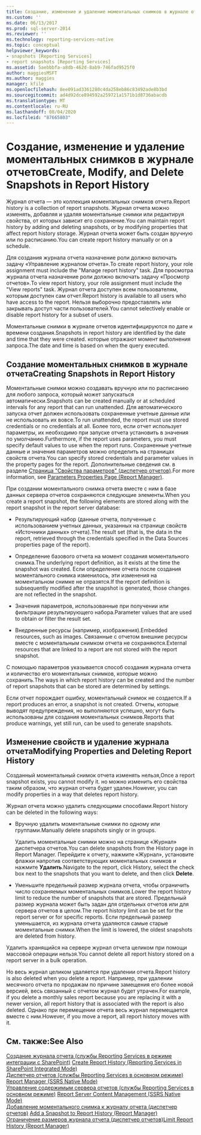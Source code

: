 ```yaml
---
title: Создание, изменение и удаление моментальных снимков в журнале отчетов | Документы Майкрософт
ms.custom: ''
ms.date: 06/13/2017
ms.prod: sql-server-2014
ms.reviewer: ''
ms.technology: reporting-services-native
ms.topic: conceptual
helpviewer_keywords:
- snapshots [Reporting Services]
- report snapshots [Reporting Services]
ms.assetid: 5aebbbfa-a8db-462d-8ab9-746fad9525f0
author: maggiesMSFT
ms.author: maggies
manager: kfile
ms.openlocfilehash: 8ee091ad3361280c4da258eb86c83492ade8b3bd
ms.sourcegitcommit: ad4d92dce894592a259721a1571b1d8736abacdb
ms.translationtype: MT
ms.contentlocale: ru-RU
ms.lasthandoff: 08/04/2020
ms.locfileid: "87665803"
---
```

# <a name="create-modify-and-delete-snapshots-in-report-history"></a><span data-ttu-id="2daa1-102">Создание, изменение и удаление моментальных снимков в журнале отчетов</span><span class="sxs-lookup"><span data-stu-id="2daa1-102">Create, Modify, and Delete Snapshots in Report History</span></span>
  <span data-ttu-id="2daa1-103">Журнал отчета — это коллекция моментальных снимков отчета.</span><span class="sxs-lookup"><span data-stu-id="2daa1-103">Report history is a collection of report snapshots.</span></span> <span data-ttu-id="2daa1-104">Журнал отчета можно изменять, добавляя и удаляя моментальные снимки или редактируя свойства, от которых зависит его сохранение.</span><span class="sxs-lookup"><span data-stu-id="2daa1-104">You can maintain report history by adding and deleting snapshots, or by modifying properties that affect report history storage.</span></span> <span data-ttu-id="2daa1-105">Журнал отчета может быть создан вручную или по расписанию.</span><span class="sxs-lookup"><span data-stu-id="2daa1-105">You can create report history manually or on a schedule.</span></span>  
  
 <span data-ttu-id="2daa1-106">Для создания журнала отчета назначение роли должно включать задачу «Управление журналом отчета».</span><span class="sxs-lookup"><span data-stu-id="2daa1-106">To create report history, your role assignment must include the "Manage report history" task.</span></span> <span data-ttu-id="2daa1-107">Для просмотра журнала отчета назначение роли должно включать задачу «Просмотр отчетов».</span><span class="sxs-lookup"><span data-stu-id="2daa1-107">To view report history, your role assignment must include the "View reports" task.</span></span> <span data-ttu-id="2daa1-108">Журнал отчета доступен всем пользователям, которым доступен сам отчет.</span><span class="sxs-lookup"><span data-stu-id="2daa1-108">Report history is available to all users who have access to the report.</span></span> <span data-ttu-id="2daa1-109">Нельзя выборочно предоставлять или закрывать доступ части пользователей.</span><span class="sxs-lookup"><span data-stu-id="2daa1-109">You cannot selectively enable or disable report history for a subset of users.</span></span>  
  
 <span data-ttu-id="2daa1-110">Моментальные снимки в журнале отчетов идентифицируются по дате и времени создания.</span><span class="sxs-lookup"><span data-stu-id="2daa1-110">Snapshots in report history are identified by the date and time that they were created.</span></span> <span data-ttu-id="2daa1-111">которые отражают момент выполнения запроса.</span><span class="sxs-lookup"><span data-stu-id="2daa1-111">The date and time is based on when the query executed.</span></span>  
  
## <a name="creating-snapshots-in-report-history"></a><span data-ttu-id="2daa1-112">Создание моментальных снимков в журнале отчета</span><span class="sxs-lookup"><span data-stu-id="2daa1-112">Creating Snapshots in Report History</span></span>  
 <span data-ttu-id="2daa1-113">Моментальные снимки можно создавать вручную или по расписанию для любого запроса, который может запускаться автоматически.</span><span class="sxs-lookup"><span data-stu-id="2daa1-113">Snapshots can be created manually or at scheduled intervals for any report that can run unattended.</span></span> <span data-ttu-id="2daa1-114">Для автоматического запуска отчет должен использовать сохраненные учетные данные или не использовать их вовсе.</span><span class="sxs-lookup"><span data-stu-id="2daa1-114">To run unattended, the report must use stored credentials or no credentials at all.</span></span> <span data-ttu-id="2daa1-115">Более того, если отчет использует параметры, их необходимо при запуске отчета установить в значения по умолчанию.</span><span class="sxs-lookup"><span data-stu-id="2daa1-115">Furthermore, if the report uses parameters, you must specify default values to use when the report runs.</span></span> <span data-ttu-id="2daa1-116">Сохраненные учетные данные и значения параметров можно определить на страницах свойств отчета.</span><span class="sxs-lookup"><span data-stu-id="2daa1-116">You can specify stored credentials and parameter values in the property pages for the report.</span></span> <span data-ttu-id="2daa1-117">Дополнительные сведения см. в разделе [Страница "Свойства параметров" (диспетчер отчетов)](../parameters-properties-page-report-manager.md).</span><span class="sxs-lookup"><span data-stu-id="2daa1-117">For more information, see [Parameters Properties Page &#40;Report Manager&#41;](../parameters-properties-page-report-manager.md).</span></span>  
  
 <span data-ttu-id="2daa1-118">При создании моментального снимка отчета вместе с ним в базе данных сервера отчетов сохраняются следующие элементы.</span><span class="sxs-lookup"><span data-stu-id="2daa1-118">When you create a report snapshot, the following elements are stored along with the report snapshot in the report server database:</span></span>  
  
-   <span data-ttu-id="2daa1-119">Результирующий набор (данные отчета, полученные с использованием учетных данных, указанных на странице свойств «Источники данных» отчета).</span><span class="sxs-lookup"><span data-stu-id="2daa1-119">The result set (that is, the data in the report, retrieved through the credentials specified in the Data Sources properties page of the report).</span></span>  
  
-   <span data-ttu-id="2daa1-120">Определение базового отчета на момент создания моментального снимка.</span><span class="sxs-lookup"><span data-stu-id="2daa1-120">The underlying report definition, as it exists at the time the snapshot was created.</span></span> <span data-ttu-id="2daa1-121">Если определение отчета после создания моментального снимка изменилось, эти изменения на моментальном снимке не отразятся.</span><span class="sxs-lookup"><span data-stu-id="2daa1-121">If the report definition is subsequently modified after the snapshot is generated, those changes are not reflected in the snapshot.</span></span>  
  
-   <span data-ttu-id="2daa1-122">Значения параметров, использованные при получении или фильтрации результирующего набора.</span><span class="sxs-lookup"><span data-stu-id="2daa1-122">Parameter values that are used to obtain or filter the result set.</span></span>  
  
-   <span data-ttu-id="2daa1-123">Внедренные ресурсы (например, изображения).</span><span class="sxs-lookup"><span data-stu-id="2daa1-123">Embedded resources, such as images.</span></span> <span data-ttu-id="2daa1-124">Связанные с отчетом внешние ресурсы вместе с моментальным снимком отчета не сохраняются.</span><span class="sxs-lookup"><span data-stu-id="2daa1-124">External resources that are linked to a report are not stored with the report snapshot.</span></span>  
  
 <span data-ttu-id="2daa1-125">C помощью параметров указывается способ создания журнала отчета и количество его моментальных снимков, которые можно сохранить.</span><span class="sxs-lookup"><span data-stu-id="2daa1-125">The ways in which report history can be created and the number of report snapshots that can be stored are determined by settings.</span></span>  
  
 <span data-ttu-id="2daa1-126">Если отчет порождает ошибку, моментальный снимок не создается.</span><span class="sxs-lookup"><span data-stu-id="2daa1-126">If a report produces an error, a snapshot is not created.</span></span> <span data-ttu-id="2daa1-127">Отчеты, которые выводят предупреждения, но выполняются успешно, могут быть использованы для создания моментальных снимков.</span><span class="sxs-lookup"><span data-stu-id="2daa1-127">Reports that produce warnings, yet still run, can be used to generate snapshots.</span></span>  
  
## <a name="modifying-properties-and-deleting-report-history"></a><span data-ttu-id="2daa1-128">Изменение свойств и удаление журнала отчета</span><span class="sxs-lookup"><span data-stu-id="2daa1-128">Modifying Properties and Deleting Report History</span></span>  
 <span data-ttu-id="2daa1-129">Созданный моментальный снимок отчета изменять нельзя,</span><span class="sxs-lookup"><span data-stu-id="2daa1-129">Once a report snapshot exists, you cannot modify it.</span></span> <span data-ttu-id="2daa1-130">но можно изменить его свойства таким образом, что журнал отчета будет удален.</span><span class="sxs-lookup"><span data-stu-id="2daa1-130">However, you can modify properties in a way that deletes report history.</span></span>  
  
 <span data-ttu-id="2daa1-131">Журнал отчета можно удалить следующими способами.</span><span class="sxs-lookup"><span data-stu-id="2daa1-131">Report history can be deleted in the following ways:</span></span>  
  
-   <span data-ttu-id="2daa1-132">Вручную удалить моментальные снимки по одному или группами.</span><span class="sxs-lookup"><span data-stu-id="2daa1-132">Manually delete snapshots singly or in groups.</span></span>  
  
     <span data-ttu-id="2daa1-133">Удалить моментальные снимки можно на странице «Журнал» диспетчера отчетов.</span><span class="sxs-lookup"><span data-stu-id="2daa1-133">You can delete snapshots from the History page in Report Manager.</span></span> <span data-ttu-id="2daa1-134">Перейдите к отчету, нажмите «Журнал», установите флажки напротив соответствующих моментальных снимков и нажмите **Удалить**.</span><span class="sxs-lookup"><span data-stu-id="2daa1-134">Navigate to the report, click History, select the check box next to the snapshots that you want to delete, and then click **Delete**.</span></span>  
  
-   <span data-ttu-id="2daa1-135">Уменьшите предельный размер журнала отчета, чтобы ограничить число сохраняемых моментальных снимков.</span><span class="sxs-lookup"><span data-stu-id="2daa1-135">Lower the report history limit to reduce the number of snapshots that are stored.</span></span> <span data-ttu-id="2daa1-136">Предельный размер журнала может быть задан для отдельных отчетов или для сервера отчетов в целом.</span><span class="sxs-lookup"><span data-stu-id="2daa1-136">The report history limit can be set for the report server or for specific reports.</span></span> <span data-ttu-id="2daa1-137">Если предельный размер уменьшается, из журнала отчета удаляются самые старые моментальные снимки.</span><span class="sxs-lookup"><span data-stu-id="2daa1-137">When the limit is lowered, the oldest snapshots are deleted from history.</span></span>  
  
 <span data-ttu-id="2daa1-138">Удалить хранящийся на сервере журнал отчета целиком при помощи массовой операции нельзя.</span><span class="sxs-lookup"><span data-stu-id="2daa1-138">You cannot delete all report history stored on a report server in a bulk operation.</span></span>  
  
 <span data-ttu-id="2daa1-139">Но весь журнал целиком удаляется при удалении отчета.</span><span class="sxs-lookup"><span data-stu-id="2daa1-139">Report history is also deleted when you delete a report.</span></span> <span data-ttu-id="2daa1-140">Например, при удалении месячного отчета по продажам по причине замещения его более новой версией, весь связанный с отчетом журнал будет утрачен.</span><span class="sxs-lookup"><span data-stu-id="2daa1-140">For example, if you delete a monthly sales report because you are replacing it with a newer version, all report history that is associated with the report is also deleted.</span></span> <span data-ttu-id="2daa1-141">Однако при перемещении отчета весь журнал перемещается вместе с ним.</span><span class="sxs-lookup"><span data-stu-id="2daa1-141">However, if you move a report, all report history moves with it.</span></span>  
  
## <a name="see-also"></a><span data-ttu-id="2daa1-142">См. также:</span><span class="sxs-lookup"><span data-stu-id="2daa1-142">See Also</span></span>  
 <span data-ttu-id="2daa1-143">[Создание журнала отчета (службы Reporting Services в режиме интеграции с SharePoint)](create-report-history-reporting-services-in-sharepoint-integrated-mode.md) </span><span class="sxs-lookup"><span data-stu-id="2daa1-143">[Create Report History &#40;Reporting Services in SharePoint Integrated Mode&#41;](create-report-history-reporting-services-in-sharepoint-integrated-mode.md) </span></span>  
 <span data-ttu-id="2daa1-144">[Диспетчер отчетов (службы Reporting Services в основном режиме)](../report-manager-ssrs-native-mode.md) </span><span class="sxs-lookup"><span data-stu-id="2daa1-144">[Report Manager  &#40;SSRS Native Mode&#41;](../report-manager-ssrs-native-mode.md) </span></span>  
 <span data-ttu-id="2daa1-145">[Управление содержимым сервера отчетов (службы Reporting Services в основном режиме)](report-server-content-management-ssrs-native-mode.md) </span><span class="sxs-lookup"><span data-stu-id="2daa1-145">[Report Server Content Management &#40;SSRS Native Mode&#41;](report-server-content-management-ssrs-native-mode.md) </span></span>  
 <span data-ttu-id="2daa1-146">[Добавление моментального снимка к журналу отчета (диспетчер отчетов)](add-a-snapshot-to-report-history-report-manager.md) </span><span class="sxs-lookup"><span data-stu-id="2daa1-146">[Add a Snapshot to Report History &#40;Report Manager&#41;](add-a-snapshot-to-report-history-report-manager.md) </span></span>  
 [<span data-ttu-id="2daa1-147">Ограничение размеров журнала отчета (диспетчер отчетов)</span><span class="sxs-lookup"><span data-stu-id="2daa1-147">Limit Report History &#40;Report Manager&#41;</span></span>](../reports/limit-report-history-report-manager.md)  
  
  
